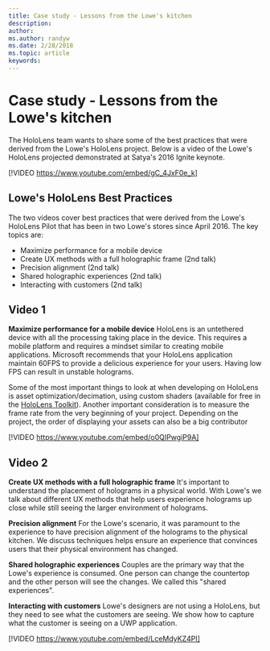 ```yaml
---
title: Case study - Lessons from the Lowe's kitchen
description: 
author: 
ms.author: randyw
ms.date: 2/28/2018
ms.topic: article
keywords: 
---
```




# Case study - Lessons from the Lowe's kitchen

The HoloLens team wants to share some of the best practices that were derived from the Lowe's HoloLens project. Below is a video of the Lowe's HoloLens projected demonstrated at Satya's 2016 Ignite keynote.

[!VIDEO https://www.youtube.com/embed/gC_4JxF0e_k]

## Lowe's HoloLens Best Practices

The two videos cover best practices that were derived from the Lowe's HoloLens Pilot that has been in two Lowe's stores since April 2016. The key topics are:
* Maximize performance for a mobile device
* Create UX methods with a full holographic frame (2nd talk)
* Precision alignment (2nd talk)
* Shared holographic experiences (2nd talk)
* Interacting with customers (2nd talk)

## Video 1

**Maximize performance for a mobile device** HoloLens is an untethered device with all the processing taking place in the device. This requires a mobile platform and requires a mindset similar to creating mobile applications. Microsoft recommends that your HoloLens application maintain 60FPS to provide a delicious experience for your users. Having low FPS can result in unstable holograms.

Some of the most important things to look at when developing on HoloLens is asset optimization/decimation, using custom shaders (available for free in the [HoloLens Toolkit](https://github.com/Microsoft/HoloToolkit-Unity)). Another important consideration is to measure the frame rate from the very beginning of your project. Depending on the project, the order of displaying your assets can also be a big contributor

[!VIDEO https://www.youtube.com/embed/o0QIPwgiP9A]

## Video 2

**Create UX methods with a full holographic frame** It's important to understand the placement of holograms in a physical world. With Lowe's we talk about different UX methods that help users experience holograms up close while still seeing the larger environment of holograms.

**Precision alignment** For the Lowe's scenario, it was paramount to the experience to have precision alignment of the holograms to the physical kitchen. We discuss techniques helps ensure an experience that convinces users that their physical environment has changed.

**Shared holographic experiences** Couples are the primary way that the Lowe's experience is consumed. One person can change the countertop and the other person will see the changes. We called this "shared experiences".

**Interacting with customers** Lowe's designers are not using a HoloLens, but they need to see what the customers are seeing. We show how to capture what the customer is seeing on a UWP application.

[!VIDEO https://www.youtube.com/embed/LceMdyKZ4PI]